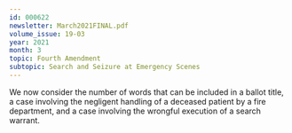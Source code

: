 ```yaml
---
id: 000622
newsletter: March2021FINAL.pdf
volume_issue: 19-03
year: 2021
month: 3
topic: Fourth Amendment
subtopic: Search and Seizure at Emergency Scenes
---
```


We now consider the number of words that can be included in a ballot title, a case involving the negligent handling of a deceased patient by a fire department, and a case involving the wrongful execution of a search warrant.